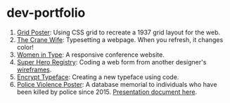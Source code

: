 # dev-portfolio
1. [Grid Poster](https://ashtonpoole.github.io/dev-portfolio/gridposter/): Using CSS grid to recreate a 1937 grid layout for the web.
2. [The Crane Wife](https://ashtonpoole.github.io/dev-portfolio/thecranewife/): Typesetting a webpage. When you refresh, it changes color!
3. [Women in Type](https://ashtonpoole.github.io/dev-portfolio/womenintype/): A responsive conference website.
4. [Super Hero Registry](https://ashtonpoole.github.io/dev-portfolio/superheroregistry/): Coding a web form from another designer's [wireframes](https://ashtonpoole.github.io/dev-portfolio/superheroregistry/wireframes).
5. [Encrypt Typeface](https://ashtonpoole.github.io/dev-portfolio/encryptfont/): Creating a new typeface using code.
6. [Police Violence Poster](https://ashtonpoole.github.io/dev-portfolio/policeviolence/): A database memorial to individuals who have been killed by police since 2015. [Presentation document here](https://ashtonpoole.github.io/dev-portfolio/policeviolence/gentype_final.pdf).
